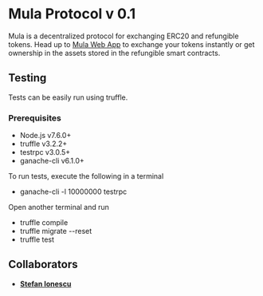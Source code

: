 # Mula Protocol v 0.1

Mula is a decentralized protocol for exchanging ERC20 and refungible tokens. Head up to [Mula Web App](https://www.mula.network/) to exchange your tokens instantly or get ownership in the assets stored in the refungible smart contracts.

## Testing
Tests can be easily run using truffle.

### Prerequisites
* Node.js v7.6.0+
* truffle v3.2.2+
* testrpc v3.0.5+
* ganache-cli v6.1.0+

To run tests, execute the following in a terminal
* ganache-cli -l 10000000 testrpc

Open another terminal and run
* truffle compile
* truffle migrate --reset
* truffle test

## Collaborators

* **[Stefan Ionescu](https://github.com/stefanionescu)**